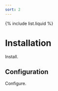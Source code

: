 ```yaml
---
sort: 2
---
```


{% include list.liquid %}

# Installation

Install.

## Configuration


Configure.
